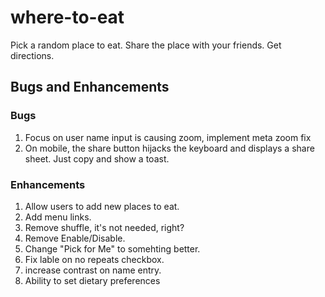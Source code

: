 # where-to-eat
Pick a random place to eat. Share the place with your friends. Get directions.

## Bugs and Enhancements

### Bugs
1. Focus on user name input is causing zoom, implement meta zoom fix
2. On mobile, the share button hijacks the keyboard and displays a share sheet. Just copy and show a toast.

### Enhancements
1. Allow users to add new places to eat.
2. Add menu links.
3. Remove shuffle, it's not needed, right?
4. Remove Enable/Disable.
5. Change "Pick for Me" to somehting better.
6. Fix lable on no repeats checkbox.
7. increase contrast on name entry.
8. Ability to set dietary preferences
